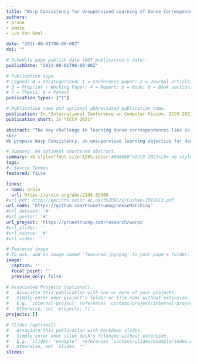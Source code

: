 ```yaml
---
title: "Warp Consistency for Unsupervised Learning of Dense Correspondences"
authors:
- prune
- admin
- Luc Van Gool

date: "2021-08-01T06:00:00Z"
doi: ""

# Schedule page publish date (NOT publication's date).
publishDate: "2021-08-01T06:00:00Z"

# Publication type.
# Legend: 0 = Uncategorized; 1 = Conference paper; 2 = Journal article;
# 3 = Preprint / Working Paper; 4 = Report; 5 = Book; 6 = Book section;
# 7 = Thesis; 8 = Patent
publication_types: ["1"]

# Publication name and optional abbreviated publication name.
publication: In *International Conference on Computer Vision, ICCV 2021*
publication_short: In *ICCV 2021*

abstract: "The key challenge in learning dense correspondences lies in the lack of ground-truth matches for real image pairs. While photometric consistency losses provide unsupervised alternatives, they struggle with large appearance changes, which are ubiquitous in geometric and semantic matching tasks. Moreover, methods relying on synthetic training pairs often suffer from poor generalisation to real data.
<br>
We propose Warp Consistency, an unsupervised learning objective for dense correspondence regression. Our objective is effective even in settings with large appearance and view-point changes. Given a pair of real images, we first construct an image triplet by applying a randomly sampled warp to one of the original images. We derive and analyze all flow-consistency constraints arising between the triplet. From our observations and empirical results, we design a general unsupervised objective employing two of the derived constraints. We validate our warp consistency loss by training three recent dense correspondence networks for the geometric and semantic matching tasks. Our approach sets a new state-of-the-art on several challenging benchmarks, including MegaDepth, RobotCar and TSS."

# Summary. An optional shortened abstract.
summary: <b style="font-size:120%;color:#008080">ICCV 2021</b> <b style="font-size:120%;color:#E08040">Oral</b><br> Unsupervised method for learning dense correspondences and optical flow on real image pairs.
tags:
#- Source Themes
featured: false

links:
- name: arXiv
  url: https://arxiv.org/abs/2104.03308
#url_pdf: http://eprints.soton.ac.uk/352095/1/Cushen-IMV2013.pdf
url_code: 'https://github.com/PruneTruong/DenseMatching'
#url_dataset: '#'
#url_poster: '#'
url_project: 'https://prunetruong.com/research/warpc'
#url_slides: ''
#url_source: '#'
#url_video: ''

# Featured image
# To use, add an image named `featured.jpg/png` to your page's folder. 
image:
  caption: ''
  focal_point: ""
  preview_only: false

# Associated Projects (optional).
#   Associate this publication with one or more of your projects.
#   Simply enter your project's folder or file name without extension.
#   E.g. `internal-project` references `content/project/internal-project/index.md`.
#   Otherwise, set `projects: []`.
projects: []

# Slides (optional).
#   Associate this publication with Markdown slides.
#   Simply enter your slide deck's filename without extension.
#   E.g. `slides: "example"` references `content/slides/example/index.md`.
#   Otherwise, set `slides: ""`.
slides:
---
```



